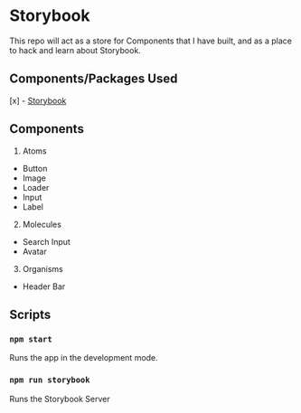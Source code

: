 # Storybook

This repo will act as a store for Components that I have built, and as a place to hack and learn about Storybook.

## Components/Packages Used

[x] - [Storybook](https://storybook.js.org/docs/guides/guide-react/)

## Components

1. Atoms

- Button
- Image
- Loader
- Input
- Label

2. Molecules

- Search Input
- Avatar

3. Organisms

- Header Bar

## Scripts

### `npm start`

Runs the app in the development mode.

### `npm run storybook`

Runs the Storybook Server
